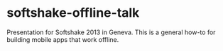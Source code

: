 softshake-offline-talk
======================

Presentation for Softshake 2013 in Geneva.
This is a general how-to for building mobile apps that work offline.
